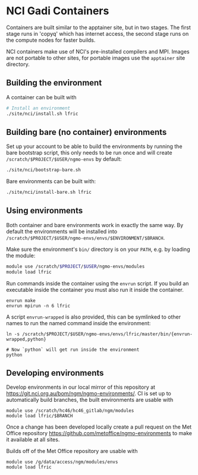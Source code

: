 # NCI Gadi Containers

Containers are built similar to the apptainer site, but in two stages. The
first stage runs in 'copyq' which has internet access, the second stage runs on
the compute nodes for faster builds.

NCI containers make use of NCI's pre-installed compilers and MPI. Images are not
portable to other sites, for portable images use the `apptainer` site directory.

## Building the environment

A container can be built with

```bash
# Install an environment
./site/nci/install.sh lfric
```

## Building bare (no container) environments

Set up your account to be able to build the environments by running the bare
bootstrap script, this only needs to be run once and will create
`/scratch/$PROJECT/$USER/ngmo-envs` by default:

```bash
./site/nci/bootstrap-bare.sh
```

Bare environments can be built with:

```bash
./site/nci/install-bare.sh lfric
```

## Using environments

Both container and bare environments work in exactly the same way.
By default the environments will be installed into
`/scratch/$PROJECT/$USER/ngmo-envs/envs/$ENVIRONMENT/$BRANCH`.

Make sure the environment's `bin/` directory is on your `PATH`, e.g.
by loading the module:

```bash
module use /scratch/$PROJECT/$USER/ngmo-envs/modules
module load lfric
```

Run commands inside the container using the `envrun` script. If you build an
executable inside the container you must also run it inside the container.

```
envrun make
envrun mpirun -n 6 lfric
```

A script `envrun-wrapped` is also provided, this can be symlinked to other
names to run the named command inside the environment:

```
ln -s /scratch/$PROJECT/$USER/ngmo-envs/envs/lfric/master/bin/{envrun-wrapped,python}

# Now `python` will get run inside the environment
python
```

## Developing environments

Develop environments in our local mirror of this repository at
https://git.nci.org.au/bom/ngm/ngmo-environments/. CI is set up to
automatically build branches, the built environments are usable with

```
module use /scratch/hc46/hc46_gitlab/ngm/modules
module load lfric/$BRANCH
```

Once a change has been developed locally create a pull request on the Met
Office repository https://github.com/metoffice/ngmo-environments to make it
available at all sites.

Builds off of the Met Office repository are usable with

```
module use /g/data/access/ngm/modules/envs
module load lfric
```
